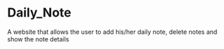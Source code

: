 # Daily_Note
A website that allows the user to add his/her daily note, delete notes and show the note details
